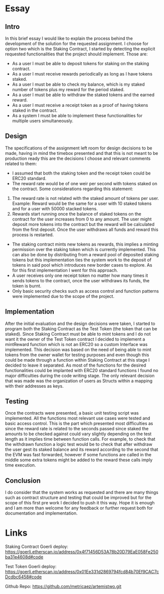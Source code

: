 # Essay

## Intro  
In this brief essay I would like to explain the process behind the development of the solution for the requested assignment.
I choose for option two which is the Staking Contract, I started by detecting the explicit requested functionalities that the project should implement. Those are:
- As a user I must be able to deposit tokens for staking on the staking contract.
- As a user I must receive rewards periodically as long as I have tokens staked.
- As a user I must be able to check my balance, which is my staked number of tokens plus my reward for the period staked. 
- As a user I must be able to withdraw the staked tokens and the earned reward.
- As a user I must receive a receipt token as a proof of having tokens staked in the contract.
- As a system I must be able to implement these functionalities for multiple users simultaneously. 

## Design 
The specifications of the assignment left room for design decisions to be made, having in mind the timebox presented and that this is not meant to be production ready this are the decisions I choose and relevant comments related to them:
-	I assumed that both the staking token and the receipt token could be ERC20 standard.
-	The reward rate would be of one weir per second with tokens staked on the contract. Some considerations regarding this statement:
  1. The reward rate is not related with the staked amount of tokens per user. Example: Reward would be the same for a user with 10 staked tokens and for a user with 50000 stacked tokens.
  2. Rewards start running once the balance of staked tokens on the contract for the user increases from 0 to any amount. The user might deposit more tokens into the contract but the reward will be calculated from the first deposit. Once the user withdraws all funds and reward this process is restarted. 
-	The staking contract mints new tokens as rewards, this implies a minting permission over the staking token which is currently implemented. This can also be done by distributing from a reward pool of deposited staking tokens but this implementation ties the system work to the deposit of tokens in said pool which introduces new border cases to explore. As for this first implementation I went for this approach.  
-	A user receives only one receipt token no matter how many times it sends tokens to the contract, once the user withdraws its funds, the token is burnt. 
-	Only basic security checks such as access control and function patterns were implemented due to the scope of the project.

## Implementation
After the initial evaluation and the design decisions were taken, I started to program both the Staking Contract as the Test Token (the token that can be staked). Since Staking Contract must be able to mint tokens and I do not want it the owner of the Test Token contract I decided to implement a mintReward function which is not an ERC20 so a custom Interface was implemented. This decision was based on the need of being able to mint tokens from the owner wallet for testing purposes and even though this could be made through a function within Staking Contract at this stage I decided to leave it separated. 
As most of the functions for the desired functionalities could be implanted with ERC20 standard functions I found no major difficulties during the code writing stage. The only relevant decision that was made was the organization of users as Structs within a mapping with their addresses as keys.  

## Testing
Once the contracts were presented, a basic unit testing script was implemented. All the functions most relevant use cases were tested and basic access control. This is the part which presented most difficulties as since the reward rate is related to the seconds passed since staked the amounts to be checked against could vary slightly depending on the test length as it implies time between function calls. For example, to check that the withdrawn function a logic test would be to check that after withdraw the user gest its staked balance and its reward according to the second that the EVM was fast forwarded, however if some functions are called in the middle some extra tokens might be added to the reward these calls imply time execution.

## Conclusion 
I do consider that the system works as requested and there are many things such as contract structure and testing that could be improved but for the scope of this first pre work I decided to push it this way. Hope it is enough and I am more than welcome for any feedback or further request both for documentation and implementation. 

# Links 


Staking Contract Goerli deploy:
https://goerli.etherscan.io/address/0x4f71456D53A78b20D79EaE058Fe250ba31e4608d#code

Test Token Goerli deploy:
https://goerli.etherscan.io/address/0x01Ee331d2869794fcd84b70Ef9CAC7cDcdbc6458#code

Github Repo:
https://github.com/metricaez/artemistwo.git